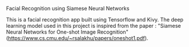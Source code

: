 Facial Recognition using Siamese Neural Networks

This is a facial recognition app built using Tensorflow and Kivy. The deep learning model used in this project is 
inspired from the paper : "Siamese Neural Networks for One-shot Image Recognition"(https://www.cs.cmu.edu/~rsalakhu/papers/oneshot1.pdf).
